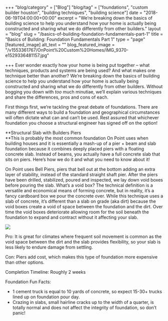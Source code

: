 +++
"blog/category" = ["Blog"]
"blog/tag" = ["foundations", "custom builder houston", "building techniques", "building science"]
date = "2018-06-19T04:00:00+00:00"
excerpt = "We’re breaking down the basics of building science to help you understand how your home is actually being constructed and sharing what we do differently from other builders."
layout = "blog"
slug = "/basics-of-building-foundation-fundamentals-part-1"
title = "Basics of Building: Foundation Fundamentals Part 1"
type = "page"
[featured_image]
alt_text = ""
blog_featured_image = "/v1553361767/OnPoint%20Custom%20Homes/IMG_9370-e1529336481157.jpg"

+++
Ever wonder exactly how your home is being put together – what techniques, products and systems are being used? And what makes one technique better than another? We’re breaking down the basics of building science to help you understand how your home is actually being constructed and sharing what we do differently from other builders. Without bogging you down with _too_ much minutiae, we’ll explain various techniques and share the differences, pros and cons of each.

First things first, we’re tackling the great debate of foundations. There are many different ways to build a foundation and geographical circumstances will often dictate what can and can’t be used. Rest assured that whichever foundation you choose a structural engineer has signed off on the option!

**Structural Slab with Builders Piers  
**This is probably the most common foundation On Point uses when building houses and it is essentially a mash-up of a pier + beam and slab foundation because it combines deeply placed piers with a floating concrete slab. Instead of beams, you actually have a full concrete slab that sits on piers. Here’s how we do it and what you need to know about it!

On Point uses Bell Piers, piers that bell out at the bottom adding an extra layer of stability, instead of the standard straight shaft pier. After the piers have been drilled, stabilized, poured and inspected, we lay down void boxes before pouring the slab. What’s a void box? The technical definition is a versatile and economical means of forming concrete, but in reality, it’s a fancy cardboard box we pour the concrete over. While this technique uses a slab of concrete, it’s different than a slab on grade (aka dirt) because the void boxes create a void of space between the foundation and the dirt. Over time the void boxes deteriorate allowing room for the soil beneath the foundation to expand and contract without it affecting your slab.

![](https://res.cloudinary.com/onpointcustomhomes/image/upload/v1553361767/OnPoint%20Custom%20Homes/IMG_9370-e1529336481157.jpg)

Pro: It is great for climates where frequent soil movement is common as the void space between the dirt and the slab provides flexibility, so your slab is less likely to endure damage from settling.

Con: Piers add cost, which makes this type of foundation more expensive than other options.

Completion Timeline: Roughly 2 weeks

Foundation Fun Facts:

* 1 cement truck is equal to 10 yards of concrete, so expect 15-30+ trucks lined up on foundation pour day.
* Crazing in slabs, small hairline cracks up to the width of a quarter, is totally normal and does not affect the integrity of foundation, so don’t panic!